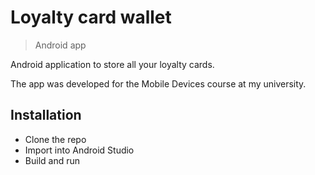 # Loyalty card wallet
> Android app

Android application to store all your loyalty cards.

The app was developed for the Mobile Devices course at my university.

## Installation

- Clone the repo
- Import into Android Studio
- Build and run
